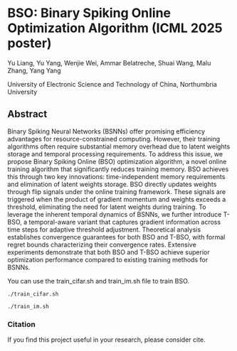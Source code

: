 # BSO: Binary Spiking Online Optimization Algorithm (ICML 2025 poster)

Yu Liang, Yu Yang, Wenjie Wei, Ammar Belatreche, Shuai Wang, Malu Zhang, Yang Yang

University of Electronic Science and Technology of China, Northumbria University

## Abstract

Binary Spiking Neural Networks (BSNNs) offer promising efficiency advantages for resource-constrained computing. However, their training algorithms often require substantial memory overhead due to latent weights storage and temporal processing requirements. To address this issue, we propose Binary Spiking Online (BSO) optimization algorithm, a novel online training algorithm that significantly reduces training memory. BSO achieves this through two key innovations: time-independent memory requirements and elimination of latent weights storage. BSO directly updates weights through flip signals under the online training framework. These signals are triggered when the product of gradient momentum and weights exceeds a threshold, eliminating the need for latent weights during training. To leverage the inherent temporal dynamics of BSNNs, we further introduce T-BSO, a temporal-aware variant that captures gradient information across time steps for adaptive threshold adjustment. Theoretical analysis establishes convergence guarantees for both BSO and T-BSO, with formal regret bounds characterizing their convergence rates. 
Extensive experiments demonstrate that both BSO and T-BSO achieve superior optimization performance compared to existing training methods for BSNNs.

You can use the train_cifar.sh and train_im.sh file to train BSO.

```
./train_cifar.sh
```

```
./train_im.sh
```

### Citation
If you find this project useful in your research, please consider cite.